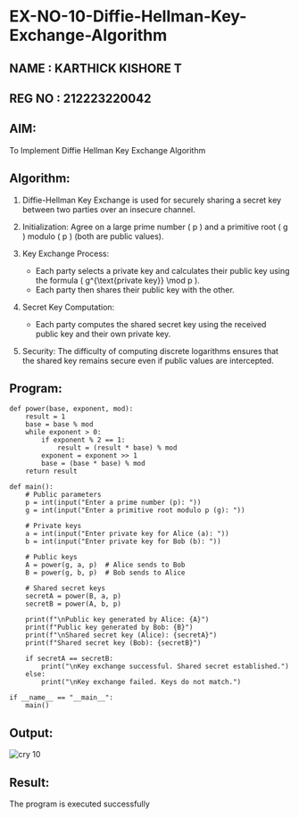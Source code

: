 # EX-NO-10-Diffie-Hellman-Key-Exchange-Algorithm

## NAME : KARTHICK KISHORE T
## REG NO : 212223220042

## AIM:
To Implement Diffie Hellman Key Exchange Algorithm 

## Algorithm:

1. Diffie-Hellman Key Exchange is used for securely sharing a secret key between two parties over an insecure channel.

2. Initialization: Agree on a large prime number \( p \) and a primitive root \( g \) modulo \( p \) (both are public values).

3. Key Exchange Process: 
   - Each party selects a private key and calculates their public key using the formula \( g^{\text{private key}} \mod p \).
   - Each party then shares their public key with the other.

4. Secret Key Computation: 
   - Each party computes the shared secret key using the received public key and their own private key.

5. Security: The difficulty of computing discrete logarithms ensures that the shared key remains secure even if public values are intercepted.

## Program:

```
def power(base, exponent, mod):
    result = 1
    base = base % mod
    while exponent > 0:
        if exponent % 2 == 1:
            result = (result * base) % mod
        exponent = exponent >> 1
        base = (base * base) % mod
    return result

def main():
    # Public parameters
    p = int(input("Enter a prime number (p): "))
    g = int(input("Enter a primitive root modulo p (g): "))

    # Private keys
    a = int(input("Enter private key for Alice (a): "))
    b = int(input("Enter private key for Bob (b): "))

    # Public keys
    A = power(g, a, p)  # Alice sends to Bob
    B = power(g, b, p)  # Bob sends to Alice

    # Shared secret keys
    secretA = power(B, a, p)
    secretB = power(A, b, p)

    print(f"\nPublic key generated by Alice: {A}")
    print(f"Public key generated by Bob: {B}")
    print(f"\nShared secret key (Alice): {secretA}")
    print(f"Shared secret key (Bob): {secretB}")

    if secretA == secretB:
        print("\nKey exchange successful. Shared secret established.")
    else:
        print("\nKey exchange failed. Keys do not match.")

if __name__ == "__main__":
    main()
```


## Output:

![cry 10](https://github.com/user-attachments/assets/1a3007ee-e272-49ad-8619-8f782024ad40)


## Result:
  The program is executed successfully

